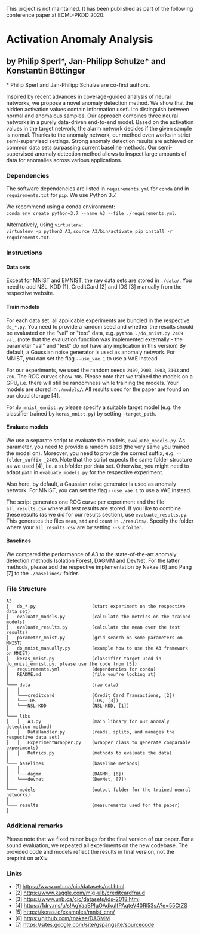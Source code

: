 This project is not maintained. It has been published as part of the following conference paper at ECML-PKDD 2020:

# Activation Anomaly Analysis
## by Philip Sperl*, Jan-Philipp Schulze* and Konstantin Böttinger
\* Philip Sperl and Jan-Philipp Schulze are co-first authors.

Inspired by recent advances in coverage-guided analysis of neural networks, we propose a novel anomaly detection method.
We show that the hidden activation values contain information useful to distinguish between normal and anomalous samples.
Our approach combines three neural networks in a purely data-driven end-to-end model.
Based on the activation values in the target network, the alarm network decides if the given sample is normal.
Thanks to the anomaly network, our method even works in strict semi-supervised settings.
Strong anomaly detection results are achieved on common data sets surpassing current baseline methods.
Our semi-supervised anomaly detection method allows to inspect large amounts of data for anomalies across various applications.

### Dependencies
The software dependencies are listed in ``requirements.yml`` for ``conda`` and in ``requirements.txt`` for ``pip``.
We use Python 3.7.

We recommend using a conda environment:  
``conda env create python=3.7 --name A3 --file ./requirements.yml``.

Alternatively, using ``virtualenv``:  
``virtualenv -p python3 A3``,
``source A3/bin/activate``,
``pip install -r requirements.txt``.

### Instructions
#### Data sets
Except for MNIST and EMNIST, the raw data sets are stored in ``./data/``.
You need to add NSL_KDD [1], CreditCard [2] and IDS [3] manually from the respective website.

#### Train models
For each data set, all applicable experiments are bundled in the respective ``do_*.py``.
You need to provide a random seed and whether the results should be evaluated on the "val" or "test" data, e.g. ``python ./do_mnist.py 2409 val``.
(note that the evaluation function was implemented externally - the parameter "val" and "test" do not have any implication in this version)
By default, a Gaussian noise generator is used as anomaly network.
For MNIST, you can set the flag ```--use_vae 1``` to use a VAE instead.

For our experiments, we used the random seeds ``2409``, ``2903``, ``3003``, ``3103`` and ``706``.
The ROC curves show ``706``.
Please note that we trained the models on a GPU, i.e. there will still be randomness while training the models.
Your models are stored in ``./models/``.
All results used for the paper are found on our cloud storage [4].

For ``do_mnist_emnist.py`` please specify a suitable target model (e.g. the classifier trained by ``keras_mnist.py``) by setting ``-target_path``.

#### Evaluate models
We use a separate script to evaluate the models, ``evaluate_models.py``.
As parameter, you need to provide a random seed (the very same you trained the model on).
Moreover, you need to provide the correct suffix, e.g. ``--folder_suffix _2409``.
Note that the script expects the same folder structure as we used [4], i.e. a subfolder per data set.
Otherwise, you might need to adapt ``path`` in ``evaluate_models.py`` for the respective experiment.

Also here, by default, a Gaussian noise generator is used as anomaly network.
For MNIST, you can set the flag ```--use_vae 1``` to use a VAE instead.

The script generates one ROC curve per experiment and the file ``all_results.csv`` where all test results are stored.
If you like to combine these results (as we did for our results section), use ``evaluate_results.py``.
This generates the files ``mean``, ``std`` and ``count`` in ``./results/``.
Specify the folder where your ``all_results.csv`` are by setting ``--subfolder``.

#### Baselines
We compared the performance of A3 to the state-of-the-art anomaly detection methods Isolation Forest, DAGMM and DevNet.
For the latter methods, please add the respective implementation by Nakae [6] and Pang [7] to the ``./baselines/`` folder.

### File Structure
```
A3
│   do_*.py                     (start experiment on the respective data set)
│   evaluate_models.py          (calculate the metrics on the trained models)
│   evaluate_results.py         (calculate the mean over the test results)
│   parameter_mnist.py          (grid search on some parameters on MNIST)
│   do_mnist_manually.py        (example how to use the A3 framework on MNIST)
│   keras_mnist.py              (classifier target used in do_mnist_emnist.py, please use the code from [5])
│   requirements.yml            (dependencies for conda)
│   README.md                   (file you're looking at)
│
└─── data                       (raw data)
│   │
│   └───creditcard              (Credit Card Transactions, [2])
│   └───IDS                     (IDS, [3])
│   └───NSL-KDD                 (NSL-KDD, [1])
│
└─── libs
│   │   A3.py                   (main library for our anomaly detection method)
│   │   DataHandler.py          (reads, splits, and manages the respective data set)
│   │   ExperimentWrapper.py    (wrapper class to generate comparable experiments)
│   │   Metrics.py              (methods to evaluate the data)
│
└─── baselines                  (baseline methods)
│   │
│   └───dagmm                   (DAGMM, [6])
│   └───devnet                  (DevNet, [7])
│ 
└─── models                     (output folder for the trained neural networks)
│
└─── results                    (measurements used for the paper)
│
```

### Additional remarks
Please note that we fixed minor bugs for the final version of our paper.
For a sound evaluation, we repeated all experiments on the new codebase.
The provided code and models reflect the results in final version, not the preprint on arXiv.

### Links
* [1] https://www.unb.ca/cic/datasets/nsl.html
* [2] https://www.kaggle.com/mlg-ulb/creditcardfraud
* [3] https://www.unb.ca/cic/datasets/ids-2018.html
* [4] https://1drv.ms/u/s!AgYaaBPIqOAdkuIfPAqteV40Rl53sA?e=55CtZS
* [5] https://keras.io/examples/mnist_cnn/
* [6] https://github.com/tnakae/DAGMM
* [7] https://sites.google.com/site/gspangsite/sourcecode
